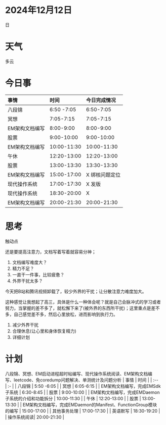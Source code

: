 # 2024年12月12日
日
# 天气
多云
# 今日事
| 事情  | 时间 |今日完成情况|
| :-- | :- |:-|
| 八段锦 | 6:50 -7:05 |6:50-7:05|
| 冥想 | 7:05-7:15 |7:05-7:15|
| EM架构文档编写 | 8:00-9:00 |8:00-9:00|
| 股票 | 9:00-10:00 |9:00-10:00|
| EM架构文档编写 | 10:00-11:30 |10:00-11:30|
| 午休 | 12:20-13:00 |12:20-13:00|
| 股票 | 13:00-13:30 |13:30-13:30|
| EM架构文档编写 | 15:00-17:00 |X 绑核问题定位|
| 现代操作系统 | 17:00-17:30 |X 发版|
| 现代操作系统 | 18:30-20:00 |X|
| EM架构文档编写| 20:00-21:30 |20:00-21:30|

# 思考
触动点

还是要提高注意力，文档写着写着就容易分神；
1. 文档编写难度大？
2. 精力不足？
3. 一直干一件事，比较疲惫？
4. 外界干扰太多？

今天把B站和腾讯视频卸载了，较少外界的干扰；让分散注意力难度加大。

这种感觉让我想起了高三，具体是什么一种体会呢？就是自己会脉冲式的学习或者努力，当掌握的差不多了，就松懈下来了(被外界的东西所干扰)；这里重点是差不多，自己感觉差不多，然后心里放松，进而影响到执行力。

1. 减少外界干扰
2. 合理休息(让心里和身体恢复精力)
3. 详细计划


# 计划
八段锦、冥想、EM启动进程超时帖编写、现代操作系统阅读、EM架构文档编写、leetcode、免coredump问题解决、单测统计及问题分析
| 事情  | 时间 |
| :-- | :- |
| 八段锦 | 5:50 -6:05 |
| 冥想 | 6:05-6:15 |
| EM架构文档编写，完成EMSdk子系统 | 6:30-8:45 |
| 股票 | 9:00-10:00 |
| EM架构文档编写，完成EMDaemon子系统的介绍和功能拆分 | 10:00-11:30 |
| 午休 | 12:20-13:00 |
| 股票 | 13:00-13:30 |
| EM架构文档编写，完成EMDaemon的Manifest、FunctionGroup模块的编写 | 15:00-17:00 |
| 其他事务处理 | 17:00-17:30 |
| 英语默写 | 18:30-19:20 |
| 操作系统阅读| 20:00-21:30 |



